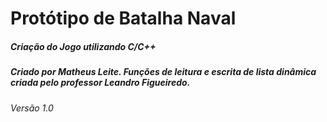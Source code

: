 # Protótipo de Batalha Naval
##### Criação do Jogo utilizando C/C++
##### Criado por Matheus Leite. Funções de leitura e escrita de lista dinâmica criada pelo professor Leandro Figueiredo.
###### Versão 1.0

